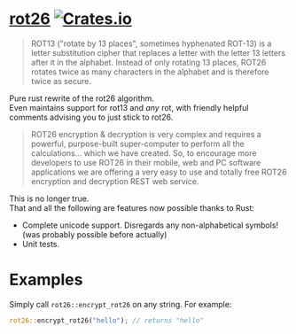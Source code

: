 # [rot26](http://rot26.org/) [![Crates.io](https://img.shields.io/crates/v/rot26.svg)]()

> ROT13 ("rotate by 13 places", sometimes hyphenated ROT-13) is a letter substitution cipher that replaces a letter with the letter 13 letters after it in the alphabet.
> Instead of only rotating 13 places, ROT26 rotates twice as many characters in the alphabet and is therefore twice as secure.

Pure rust rewrite of the rot26 algorithm.  
Even maintains support for rot13 and *any* rot, with friendly helpful comments advising you to just stick to rot26.

> ROT26 encryption & decryption is very complex and requires a powerful, purpose-built super-computer to perform all the calculations... which we have created.
> So, to encourage more developers to use ROT26 in their mobile, web and PC software applications we are offering a very easy to use and totally free ROT26 encryption and decryption REST web service.

This is no longer true.  
That and all the following are features now possible thanks to Rust:

 - Complete unicode support. Disregards any non-alphabetical symbols! (was probably possible before actually)
 - Unit tests.

# Examples

Simply call `rot26::encrypt_rot26` on any string. For example:

```Rust
rot26::encrypt_rot26("hello"); // returns "hello"
```
